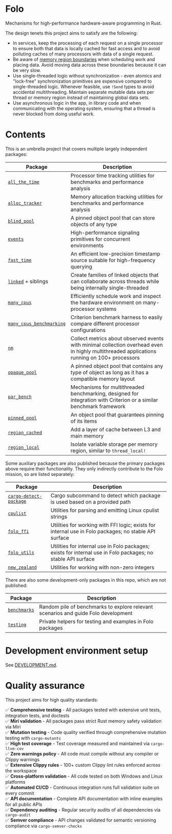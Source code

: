 # Folo

Mechanisms for high-performance hardware-aware programming in Rust.

The design tenets this project aims to satisfy are the following:

* In services, keep the processing of each request on a single processor to ensure both that data
  is locally cached for fast access and to avoid polluting caches of many processors with data of
  a single request.
* Be aware of [memory region boundaries](https://www.kernel.org/doc/html/v4.18/vm/numa.html)
  when scheduling work and placing data. Avoid moving data across these boundaries because it can
  be very slow.
* Use single-threaded logic without synchronization - even atomics and "lock-free" synchronization
  primitives are expensive compared to single-threaded logic. Whenever feasible, use `!Send` types
  to avoid accidental multithreading. Maintain separate mutable data sets per thread or memory
  region instead of maintaining global data sets.
* Use asynchronous logic in the app, in library code and when communicating with the operating
  system, ensuring that a thread is never blocked from doing useful work.

# Contents

This is an umbrella project that covers multiple largely independent packages:

| Package                                                               | Description                                                                                                                                 |
|-----------------------------------------------------------------------|---------------------------------------------------------------------------------------------------------------------------------------------|
| [`all_the_time`](packages/all_the_time/README.md)                     | Processor time tracking utilities for benchmarks and performance analysis                                                                   |
| [`alloc_tracker`](packages/alloc_tracker/README.md)                   | Memory allocation tracking utilities for benchmarks and performance analysis                                                                |
| [`blind_pool`](packages/blind_pool/README.md)                         | A pinned object pool that can store objects of any type                                                                                     |
| [`events`](packages/events/README.md)                                 | High-performance signaling primitives for concurrent environments                                                                           |
| [`fast_time`](packages/fast_time/README.md)                           | An efficient low-precision timestamp source suitable for high-frequency querying                                                            |
| [`linked`](packages/linked/README.md) + siblings                      | Create families of linked objects that can collaborate across threads while being internally single-threaded                                |
| [`many_cpus`](packages/many_cpus/README.md)                           | Efficiently schedule work and inspect the hardware environment on many-processor systems                                                    |
| [`many_cpus_benchmarking`](packages/many_cpus_benchmarking/README.md) | Criterion benchmark harness to easily compare different processor configurations                                                            |
| [`nm`](packages/nm/README.md)                                         | Collect metrics about observed events with minimal collection overhead even in highly multithreaded applications running on 100+ processors |
| [`opaque_pool`](packages/opaque_pool/README.md)                       | A pinned object pool that contains any type of object as long as it has a compatible memory layout                                          |
| [`par_bench`](packages/par_bench/README.md)                           | Mechanisms for multithreaded benchmarking, designed for integration with Criterion or a similar benchmark framework                         |
| [`pinned_pool`](packages/pinned_pool/README.md)                       | An object pool that guarantees pinning of its items                                                                                         |
| [`region_cached`](packages/region_cached/README.md)                   | Add a layer of cache between L3 and main memory                                                                                             |
| [`region_local`](packages/region_local/README.md)                     | Isolate variable storage per memory region, similar to `thread_local!`                                                                      |

Some auxiliary packages are also published because the primary packages above require their
functionality. They only indirectly contribute to the Folo mission, so are listed separately:

| Package                                                           | Description                                                                                                  |
|-------------------------------------------------------------------|--------------------------------------------------------------------------------------------------------------|
| [`cargo-detect-package`](packages/cargo-detect-package/README.md) | Cargo subcommand to detect which package is used based on a provided path                                    |
| [`cpulist`](packages/cpulist/README.md)                           | Utilities for parsing and emitting Linux cpulist strings                                                     |
| [`folo_ffi`](packages/folo_ffi/README.md)                         | Utilities for working with FFI logic; exists for internal use in Folo packages; no stable API surface        |
| [`folo_utils`](packages/folo_utils/README.md)                     | Utilities for internal use in Folo packages; exists for internal use in Folo packages; no stable API surface |
| [`new_zealand`](packages/new_zealand/README.md)                   | Utilities for working with non-zero integers                                                                 |

There are also some development-only packages in this repo, which are not published:

| Package                             | Description                                                                        |
|-------------------------------------|------------------------------------------------------------------------------------|
| [`benchmarks`](packages/benchmarks) | Random pile of benchmarks to explore relevant scenarios and guide Folo development |
| [`testing`](packages/testing)       | Private helpers for testing and examples in Folo packages                          |

# Development environment setup

See [DEVELOPMENT.md](DEVELOPMENT.md).

# Quality assurance

This project aims for high quality standards:

✅ **Comprehensive testing** - All packages tested with extensive unit tests, integration tests, and doctests  
✅ **Miri validation** - All packages pass strict Rust memory safety validation via Miri  
✅ **Mutation testing** - Code quality verified through comprehensive mutation testing with `cargo-mutants`  
✅ **High test coverage** - Test coverage measured and maintained via `cargo-llvm-cov`  
✅ **Zero warnings policy** - All code must compile without any compiler or Clippy warnings  
✅ **Extensive Clippy rules** - 100+ custom Clippy lint rules enforced across the workspace  
✅ **Cross-platform validation** - All code tested on both Windows and Linux platforms  
✅ **Automated CI/CD** - Continuous integration runs full validation suite on every commit  
✅ **API documentation** - Complete API documentation with inline examples for all public APIs  
✅ **Dependency auditing** - Regular security audits of all dependencies via `cargo-audit`  
✅ **Semver compliance** - API changes validated for semantic versioning compliance via `cargo-semver-checks`